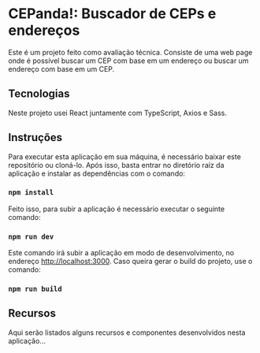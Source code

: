 # CEPanda!: Buscador de CEPs e endereços

Este é um projeto feito como avaliação técnica. Consiste de uma web page onde é possível buscar um CEP com base em um endereço ou buscar um endereço com base em um CEP.

## Tecnologias

Neste projeto usei React juntamente com TypeScript, Axios e Sass.

## Instruções

Para executar esta aplicação em sua máquina, é necessário baixar este repositório ou cloná-lo. Após isso, basta entrar no diretório raíz da aplicação e instalar as dependências com o comando:

### `npm install`

Feito isso, para subir a aplicação é necessário executar o seguinte comando:

### `npm run dev`

Este comando irá subir a aplicação em modo de desenvolvimento, no endereço [http://localhost:3000](http://localhost:3000). Caso queira gerar o build do projeto, use o comando:

### `npm run build`

## Recursos

Aqui serão listados alguns recursos e componentes desenvolvidos nesta aplicação...